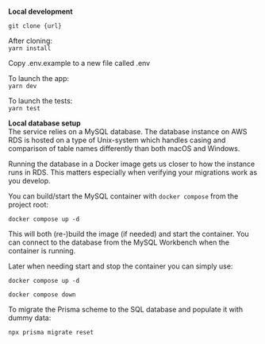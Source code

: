**Local development** <br/>

`git clone {url}`

After cloning: <br />
`yarn install`

Copy .env.example to a new file called .env

To launch the app: <br />
`yarn dev`

To launch the tests: <br />
`yarn test`

**Local database setup** <br/>
The service relies on a MySQL database.
The database instance on AWS RDS is hosted on a type of Unix-system which
handles casing and comparison of table names differently than both macOS and Windows.

Running the database in a Docker image gets us closer to how the instance runs in RDS.
This matters especially when verifying your migrations work as you develop.

You can build/start the MySQL container with `docker compose` from the project root:

`docker compose up -d`

This will both (re-)build the image (if needed) and start the container.
You can connect to the database from the MySQL Workbench when the container is running. 

Later when needing start and stop the container you can simply use:

`docker compose up -d`


`docker compose down`

To migrate the Prisma scheme to the SQL database and populate it with dummy data:

`npx prisma migrate reset`



